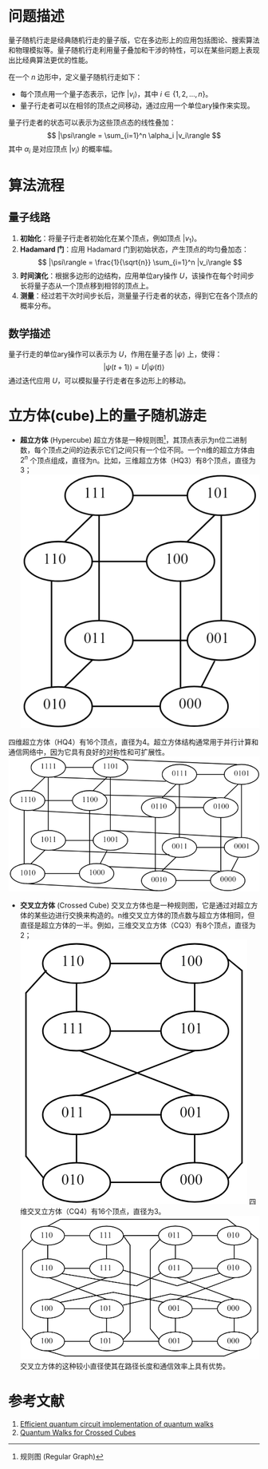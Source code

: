 # 问题描述

量子随机行走是经典随机行走的量子版，它在多边形上的应用包括图论、搜索算法和物理模拟等。量子随机行走利用量子叠加和干涉的特性，可以在某些问题上表现出比经典算法更优的性能。

在一个 $n$ 边形中，定义量子随机行走如下：
- 每个顶点用一个量子态表示，记作 $|v_i\rangle$，其中 $i \in \{1, 2, \ldots, n\}$。
- 量子行走者可以在相邻的顶点之间移动，通过应用一个单位ary操作来实现。

量子行走者的状态可以表示为这些顶点态的线性叠加：
$$
|\psi\rangle = \sum_{i=1}^n \alpha_i |v_i\rangle
$$
其中 $\alpha_i$ 是对应顶点 $|v_i\rangle$ 的概率幅。

# 算法流程

## 量子线路

1. **初始化**：将量子行走者初始化在某个顶点，例如顶点 $|v_1\rangle$。
2. **Hadamard 门**：应用 Hadamard 门到初始状态，产生顶点的均匀叠加态：
$$
|\psi\rangle = \frac{1}{\sqrt{n}} \sum_{i=1}^n |v_i\rangle
$$
3. **时间演化**：根据多边形的边结构，应用单位ary操作 $U$，该操作在每个时间步长将量子态从一个顶点移到相邻的顶点上。
4. **测量**：经过若干次时间步长后，测量量子行走者的状态，得到它在各个顶点的概率分布。

## 数学描述

量子行走的单位ary操作可以表示为 $U$，作用在量子态 $|\psi\rangle$ 上，使得：
$$
|\psi(t+1)\rangle = U |\psi(t)\rangle
$$
通过迭代应用 $U$，可以模拟量子行走者在多边形上的移动。

# 立方体(cube)上的量子随机游走

- **超立方体**  (Hypercube)
超立方体是一种规则图[^3]，其顶点表示为n位二进制数，每个顶点之间的边表示它们之间只有一个位不同。一个n维的超立方体由 $2^n$ 个顶点组成，直径为n。比如，三维超立方体（HQ3）有8个顶点，直径为3；![HQ3](Img/HQ3.png)

四维超立方体（HQ4）有16个顶点，直径为4。超立方体结构通常用于并行计算和通信网络中，因为它具有良好的对称性和可扩展性。
![HQ4](Img/HQ4.png)

- **交叉立方体** (Crossed Cube)
交叉立方体也是一种规则图，它是通过对超立方体的某些边进行交换来构造的。n维交叉立方体的顶点数与超立方体相同，但直径是超立方体的一半。例如，三维交叉立方体（CQ3）有8个顶点，直径为2；
![CQ3](Img/CQ3.png)
四维交叉立方体（CQ4）有16个顶点，直径为3。
![CQ4](Img/CQ4.png)
交叉立方体的这种较小直径使其在路径长度和通信效率上具有优势。


# 参考文献
1. [Efficient quantum circuit implementation of quantum walks](https://arxiv.org/pdf/0706.0304)
2. [Quantum Walks for Crossed Cubes](https://ieeexplore.ieee.org/document/6721063)

[^3]: 规则图 (Regular Graph)
